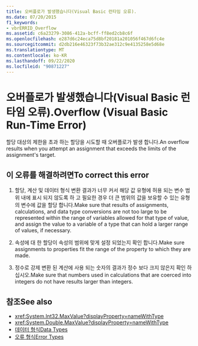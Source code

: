 ```yaml
---
title: 오버플로가 발생했습니다(Visual Basic 런타임 오류).
ms.date: 07/20/2015
f1_keywords:
- vbrERRID_Overflow
ms.assetid: c6a23279-3086-412a-bcff-ff8ed2cb8c6f
ms.openlocfilehash: e287d6c24eca75d8bf20181a201056f467d6fc4e
ms.sourcegitcommit: d2db216e46323f73b32ae312c9e4135258e5d68e
ms.translationtype: MT
ms.contentlocale: ko-KR
ms.lasthandoff: 09/22/2020
ms.locfileid: "90871227"
---
```

# <a name="overflow-visual-basic-run-time-error"></a><span data-ttu-id="d1a9b-102">오버플로가 발생했습니다(Visual Basic 런타임 오류).</span><span class="sxs-lookup"><span data-stu-id="d1a9b-102">Overflow (Visual Basic Run-Time Error)</span></span>

<span data-ttu-id="d1a9b-103">할당 대상의 제한을 초과 하는 할당을 시도할 때 오버플로가 발생 합니다.</span><span class="sxs-lookup"><span data-stu-id="d1a9b-103">An overflow results when you attempt an assignment that exceeds the limits of the assignment's target.</span></span>  
  
## <a name="to-correct-this-error"></a><span data-ttu-id="d1a9b-104">이 오류를 해결하려면</span><span class="sxs-lookup"><span data-stu-id="d1a9b-104">To correct this error</span></span>  
  
1. <span data-ttu-id="d1a9b-105">할당, 계산 및 데이터 형식 변환 결과가 너무 커서 해당 값 유형에 허용 되는 변수 범위 내에 표시 되지 않도록 하 고 필요한 경우 더 큰 범위의 값을 보유할 수 있는 유형의 변수에 값을 할당 합니다.</span><span class="sxs-lookup"><span data-stu-id="d1a9b-105">Make sure that results of assignments, calculations, and data type conversions are not too large to be represented within the range of variables allowed for that type of value, and assign the value to a variable of a type that can hold a larger range of values, if necessary.</span></span>  
  
2. <span data-ttu-id="d1a9b-106">속성에 대 한 할당이 속성의 범위에 맞게 설정 되었는지 확인 합니다.</span><span class="sxs-lookup"><span data-stu-id="d1a9b-106">Make sure assignments to properties fit the range of the property to which they are made.</span></span>  
  
3. <span data-ttu-id="d1a9b-107">정수로 강제 변환 된 계산에 사용 되는 숫자의 결과가 정수 보다 크지 않은지 확인 하십시오.</span><span class="sxs-lookup"><span data-stu-id="d1a9b-107">Make sure that numbers used in calculations that are coerced into integers do not have results larger than integers.</span></span>  
  
## <a name="see-also"></a><span data-ttu-id="d1a9b-108">참조</span><span class="sxs-lookup"><span data-stu-id="d1a9b-108">See also</span></span>

- <xref:System.Int32.MaxValue?displayProperty=nameWithType>
- <xref:System.Double.MaxValue?displayProperty=nameWithType>
- [<span data-ttu-id="d1a9b-109">데이터 형식</span><span class="sxs-lookup"><span data-stu-id="d1a9b-109">Data Types</span></span>](../data-types/index.md)
- [<span data-ttu-id="d1a9b-110">오류 형식</span><span class="sxs-lookup"><span data-stu-id="d1a9b-110">Error Types</span></span>](../../programming-guide/language-features/error-types.md)
